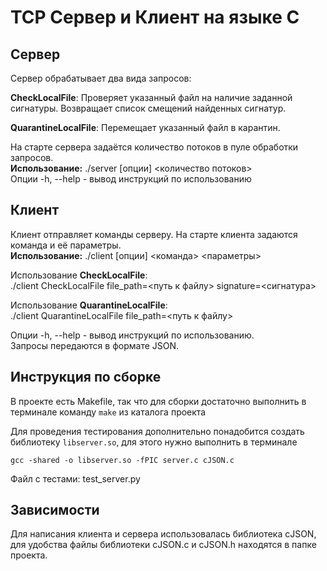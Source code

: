 # TCP Сервер и Клиент на языке C

## Сервер
Сервер обрабатывает два вида запросов:

**CheckLocalFile**: Проверяет указанный файл на наличие заданной сигнатуры. Возвращает список смещений найденных сигнатур.  

**QuarantineLocalFile**: Перемещает указанный файл в карантин.  
  
На старте сервера задаётся количество потоков в пуле обработки запросов.  
**Использование:** ./server [опции] <количество потоков>  
Опции  -h, --help    - вывод инструкций по использованию

## Клиент
Клиент отправляет команды серверу. На старте клиента задаются команда и её параметры.  
**Использование:** ./client [опции] <команда> <параметры>

Использование **CheckLocalFile**:  
./client CheckLocalFile file_path=<путь к файлу> signature=<сигнатура>  
  
Использование **QuarantineLocalFile**:  
./client QuarantineLocalFile file_path=<путь к файлу>


Опции  -h, --help    - вывод инструкций по использованию.  
Запросы передаются в формате JSON.   

## Инструкция по сборке

В проекте есть Makefile, так что для сборки достаточно выполнить в терминале
команду `make` из каталога проекта
  
Для проведения тестирования дополнительно понадобится создать библиотеку `libserver.so`,
для этого нужно выполнить в терминале   
```
gcc -shared -o libserver.so -fPIC server.c cJSON.c
```
Файл с тестами: test_server.py

## Зависимости
Для написания клиента и сервера использовалась библиотека cJSON, для удобства
файлы библиотеки cJSON.c и cJSON.h находятся в папке проекта.